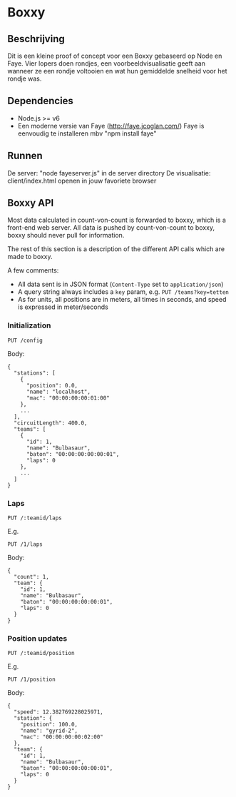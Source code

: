 # Boxxy

## Beschrijving
Dit is een kleine proof of concept voor een Boxxy gebaseerd op Node en Faye.
Vier lopers doen rondjes, een voorbeeldvisualisatie geeft aan wanneer ze een rondje voltooien en wat hun gemiddelde snelheid voor het rondje was.

## Dependencies
* Node.js >= v6
* Een moderne versie van Faye (http://faye.jcoglan.com/)
  Faye is eenvoudig te installeren mbv "npm install faye"

## Runnen
De server: "node fayeserver.js" in de server directory
De visualisatie: client/index.html openen in jouw favoriete browser

## Boxxy API

Most data calculated in count-von-count is forwarded to boxxy, which is a
front-end web server. All data is pushed by count-von-count to boxxy, boxxy
should never pull for information.

The rest of this section is a description of the different API calls which are
made to boxxy.

A few comments:

- All data sent is in JSON format (`Content-Type` set to `application/json`)
- A query string always includes a `key` param, e.g. `PUT /teams?key=tetten`
- As for units, all positions are in meters, all times in seconds, and speed is
  expressed in meter/seconds

### Initialization

    PUT /config

Body:

    {
      "stations": [
        {
          "position": 0.0,
          "name": "localhost",
          "mac": "00:00:00:00:01:00"
        },
        ...
      ],
      "circuitLength": 400.0,
      "teams": [
        {
          "id": 1,
          "name": "Bulbasaur",
          "baton": "00:00:00:00:00:01",
          "laps": 0
        },
        ...
      ]
    }

### Laps

    PUT /:teamid/laps

E.g.

    PUT /1/laps

Body:

    {
      "count": 1,
      "team": {
        "id": 1,
        "name": "Bulbasaur",
        "baton": "00:00:00:00:00:01",
        "laps": 0
      }
    }

### Position updates

    PUT /:teamid/position

E.g.

    PUT /1/position

Body:

    {
      "speed": 12.382769228025971,
      "station": {
        "position": 100.0,
        "name": "gyrid-2",
        "mac": "00:00:00:00:02:00"
      },
      "team": {
        "id": 1,
        "name": "Bulbasaur",
        "baton": "00:00:00:00:00:01",
        "laps": 0
      }
    }
